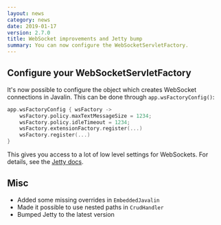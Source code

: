 ```yaml
---
layout: news
category: news
date: 2019-01-17
version: 2.7.0
title: WebSocket improvements and Jetty bump
summary: You can now configure the WebSocketServletFactory.
---
```


## Configure your WebSocketServletFactory

It's now possible to configure the object which creates WebSocket connections in Javalin.
This can be done through `app.wsFactoryConfig()`:

```kotlin
app.wsFactoryConfig { wsFactory ->
    wsFactory.policy.maxTextMessageSize = 1234;
    wsFactory.policy.idleTimeout = 1234;
    wsFactory.extensionFactory.register(...)
    wsFactory.register(...)
}
```

This gives you access to a lot of low level settings for WebSockets.
For details, see the [Jetty docs](https://www.eclipse.org/jetty/javadoc/9.4.15.v20190215/org/eclipse/jetty/websocket/servlet/WebSocketServletFactory.html).

## Misc
* Added some missing overrides in `EmbeddedJavalin`
* Made it possible to use nested paths in `CrudHandler`
* Bumped Jetty to the latest version

